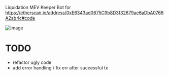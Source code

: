 Liquidation MEV Keeper Bot for https://etherscan.io/address/0xE6343ad0675C9b8D3f32679ae6aDbA0766A2ab4c#code

![image](https://github.com/jjoshm/olympusdao-liquidation-bot/assets/39901876/7a2e6964-44a6-4c24-b7ae-7d195a41011e)

# TODO
- refactor ugly code
- add error handling / fix err after successful tx
